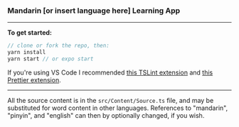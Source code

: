 ### Mandarin [or insert language here] Learning App

---

**To get started:**

```js
// clone or fork the repo, then:
yarn install
yarn start // or expo start
```

If you're using VS Code I recommended [this TSLint extension](https://marketplace.visualstudio.com/items?itemName=eg2.tslint) and [this Prettier extension](https://marketplace.visualstudio.com/items?itemName=esbenp.prettier-vscode).

---

All the source content is in the `src/Content/Source.ts` file, and may be substituted for word content in other languages. References to "mandarin", "pinyin", and "english" can then by optionally changed, if you wish.
